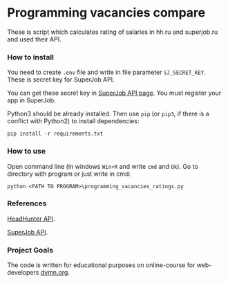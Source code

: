 # Programming vacancies compare

These is script which calculates rating of salaries in hh.ru and superjob.ru and used their API.

### How to install

You need to create `.env` file and write in file parameter `SJ_SECRET_KEY`. These is secret key for SuperJob API.

You can get these secret key in [SuperJob API page](https://api.superjob.ru/). You must register your app in SuperJob.

Python3 should be already installed. 
Then use `pip` (or `pip3`, if there is a conflict with Python2) to install dependencies:
```
pip install -r requirements.txt
```

### How to use

Open command line (in windows `Win+R` and write `cmd` and `Ok`). Go to directory with program or just write in cmd:

`python <PATH TO PROGRAM>\programming_vacancies_ratings.py `

### References

[HeadHunter API](https://github.com/hhru/api/blob/master/docs_eng/README.md).

[SuperJob API](https://api.superjob.ru/).

### Project Goals

The code is written for educational purposes on online-course for web-developers [dvmn.org](https://dvmn.org/).

